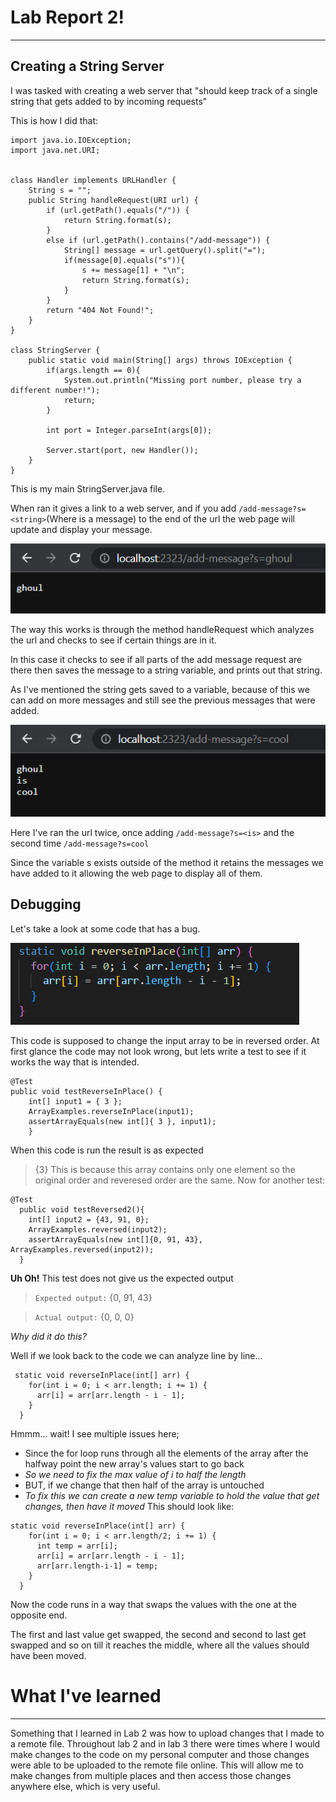 Lab Report 2!
===

---
Creating a String Server
---

I was tasked with creating a web server that "should keep track of a single string that gets added to by incoming requests"

This is how I did that:

```
import java.io.IOException;
import java.net.URI;


class Handler implements URLHandler {
    String s = "";
    public String handleRequest(URI url) {
        if (url.getPath().equals("/")) {
            return String.format(s);
        }
        else if (url.getPath().contains("/add-message")) {
            String[] message = url.getQuery().split("=");
            if(message[0].equals("s")){
                s += message[1] + "\n";
                return String.format(s);
            }  
        }
        return "404 Not Found!";
    }
}

class StringServer {
    public static void main(String[] args) throws IOException {
        if(args.length == 0){
            System.out.println("Missing port number, please try a different number!");
            return;
        }

        int port = Integer.parseInt(args[0]);

        Server.start(port, new Handler());
    }
}
```

This is my main StringServer.java file.

When ran it gives a link to a web server, and if you add `/add-message?s=<string>`(Where <string> is a message) to the end of the url 
the web page will update and display your message. 
	
![added 1 message](ghoul-message.png)

The way this works is through the method handleRequest which analyzes the url and checks to see if certain things are in it.
	
In this case it checks to see if all parts of the add message request are there then saves the message to a string variable, and prints out that string.
	
As I've mentioned the string gets saved to a variable, because of this we can add on more messages and still see the previous messages that were added.
	
![more messages added](3-messages.png)
	
Here I've ran the url twice, once adding `/add-message?s=<is>` and the second time `/add-message?s=cool` 

Since the variable s exists outside of the method it retains the messages we have added to it allowing the web page to display all of them. 



Debugging
---

Let's take a look at some code that has a bug. 

![Code w/ some Bugs](code-with-bug.png)

This code is supposed to change the input array to be in reversed order.
At first glance the code may not look wrong, but lets write a test to see if it works the way that is intended. 
```
@Test 
public void testReverseInPlace() {
    int[] input1 = { 3 };
    ArrayExamples.reverseInPlace(input1);
    assertArrayEquals(new int[]{ 3 }, input1);
	}
 ```

When this code is run the result is as expected
> {3}
This is because this array contains only one element so the original order and reveresed order are the same.
Now for another test:
```
@Test
  public void testReversed2(){
    int[] input2 = {43, 91, 0};
    ArrayExamples.reversed(input2);
    assertArrayEquals(new int[]{0, 91, 43}, ArrayExamples.reversed(input2));
  }
```

**Uh Oh!** This test does not give us the expected output
>`Expected output:`
>	{0, 91, 43}

>`Actual output:`
>	{0, 0, 0}	

*Why did it do this?*

Well if we look back to the code we can analyze line by line...
```
 static void reverseInPlace(int[] arr) {
    for(int i = 0; i < arr.length; i += 1) {
      arr[i] = arr[arr.length - i - 1];
    }
  }
```
Hmmm... wait! I see multiple issues here; 
- Since the for loop runs through all the elements of the array after the halfway point the new array's values start to go back
- *So we need to fix the max value of i to half the length*
- BUT, if we change that then half of the array is untouched
- *To fix this we can create a new temp variable to hold the value that get changes, then have it moved*
This should look like:
```
static void reverseInPlace(int[] arr) {
    for(int i = 0; i < arr.length/2; i += 1) {
      int temp = arr[i];
      arr[i] = arr[arr.length - i - 1];
      arr[arr.length-i-1] = temp;
    }
  }
```
Now the code runs in a way that swaps the values with the one at the opposite end.

The first and last value get swapped, the second and second to last get swapped and so on till it reaches the middle, where all the values should have been moved.

What I've learned
===

---

Something that I learned in Lab 2 was how to upload changes that I made to a remote file. Throughout lab 2 and in lab 3 there were times where I would make changes to the code on my personal computer and those changes were able to be uploaded to the remote file online. This will allow me to make changes from multiple places and then access those changes anywhere else, which is very useful. 
